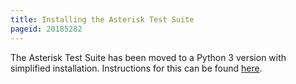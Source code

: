 ```yaml
---
title: Installing the Asterisk Test Suite
pageid: 20185282
---
```




The Asterisk Test Suite has been moved to a Python 3 version with simplified installation. Instructions for this can be found [here](/Test-Suite-Documentation/Using-Python3).

